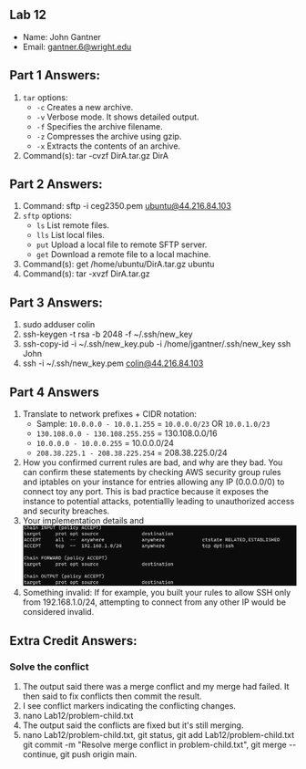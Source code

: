 ## Lab 12

- Name: John Gantner
- Email: gantner.6@wright.edu

## Part 1 Answers:

1. `tar` options:
   - `-c` Creates a new archive.
   - `-v` Verbose mode. It shows detailed output.
   - `-f` Specifies the archive filename.
   - `-z` Compresses the archive using gzip.
   - `-x` Extracts the contents of an archive.
2. Command(s): tar -cvzf DirA.tar.gz DirA

## Part 2 Answers:

1. Command: sftp -i ceg2350.pem ubuntu@44.216.84.103
2. `sftp` options:
   - `ls` List remote files.
   - `lls` List local files.
   - `put` Upload a local file to remote SFTP server.
   - `get` Download a remote file to a local machine.
3. Command(s): get /home/ubuntu/DirA.tar.gz ubuntu
4. Command(s): tar -xvzf DirA.tar.gz

## Part 3 Answers:

1. sudo adduser colin
2. ssh-keygen -t rsa -b 2048 -f ~/.ssh/new_key
3. ssh-copy-id -i ~/.ssh/new_key.pub -i /home/jgantner/.ssh/new_key ssh John
4. ssh -i ~/.ssh/new_key.pem colin@44.216.84.103

## Part 4 Answers

1. Translate to network prefixes + CIDR notation:
   - Sample: `10.0.0.0 - 10.0.1.255` = `10.0.0.0/23` OR `10.0.1.0/23`
   - `130.108.0.0 - 130.108.255.255` = 130.108.0.0/16
   - `10.0.0.0 - 10.0.0.255` = 10.0.0.0/24
   - `208.38.225.1 - 208.38.225.254` = 208.38.225.0/24
2. How you confirmed current rules are bad, and why are they bad. You can confirm these statements by checking AWS security group rules and iptables on your instance for entries allowing any IP (0.0.0.0/0) to connect toy any port. This is bad practice because it exposes the instance to potential attacks, potentiallly leading to unauthorized access and security breaches.
3. Your implementation details and ![Screenshot](Screenshot.png)
4. Something invalid: If for example, you built your rules to allow SSH only from 192.168.1.0/24, attempting to connect from any other IP would be considered invalid. 

## Extra Credit Answers:

### Solve the conflict

1. The output said there was a merge conflict and my merge had failed. It then said to fix conflicts then commit the result.
2. I see conflict markers indicating the conflicting changes.
3. nano Lab12/problem-child.txt
4. The output said the conflicts are fixed but it's still merging. 
5. nano Lab12/problem-child.txt, git status, git add Lab12/problem-child.txt
git commit -m "Resolve merge conflict in problem-child.txt", git merge --continue, git push origin main.



